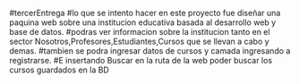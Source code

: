 #tercerEntrega
#lo que se intento hacer en este proyecto fue diseñar una paquina web sobre una institucion educativa basada al desarrollo web y base de datos.
#podras ver informacion sobre la institucion tanto en el sector Nosotros,Profesores,Estudiantes,Cursos que se llevan a cabo y demas.
#tambien se podra ingresar datos de cursos y camada ingresando a registrarse.
#E insertando Buscar en la ruta de la web poder buscar los cursos guardados en la BD